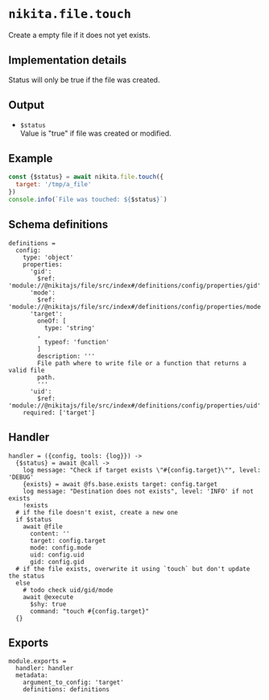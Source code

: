 
# `nikita.file.touch`

Create a empty file if it does not yet exists.

## Implementation details

Status will only be true if the file was created.

## Output

* `$status`   
  Value is "true" if file was created or modified.   

## Example

```js
const {$status} = await nikita.file.touch({
  target: '/tmp/a_file'
})
console.info(`File was touched: ${$status}`)
```

## Schema definitions

    definitions =
      config:
        type: 'object'
        properties:
          'gid':
            $ref: 'module://@nikitajs/file/src/index#/definitions/config/properties/gid'
          'mode':
            $ref: 'module://@nikitajs/file/src/index#/definitions/config/properties/mode'
          'target':
            oneOf: [
              type: 'string'
            ,
              typeof: 'function'
            ]
            description: '''
            File path where to write file or a function that returns a valid file
            path.
            '''
          'uid':
            $ref: 'module://@nikitajs/file/src/index#/definitions/config/properties/uid'
        required: ['target']

## Handler

    handler = ({config, tools: {log}}) ->
      {$status} = await @call ->
        log message: "Check if target exists \"#{config.target}\"", level: 'DEBUG'
        {exists} = await @fs.base.exists target: config.target
        log message: "Destination does not exists", level: 'INFO' if not exists
        !exists
      # if the file doesn't exist, create a new one
      if $status
        await @file
          content: ''
          target: config.target
          mode: config.mode
          uid: config.uid
          gid: config.gid
      # if the file exists, overwrite it using `touch` but don't update the status
      else
        # todo check uid/gid/mode
        await @execute
          $shy: true
          command: "touch #{config.target}"
      {}

## Exports

    module.exports =
      handler: handler
      metadata:
        argument_to_config: 'target'
        definitions: definitions
